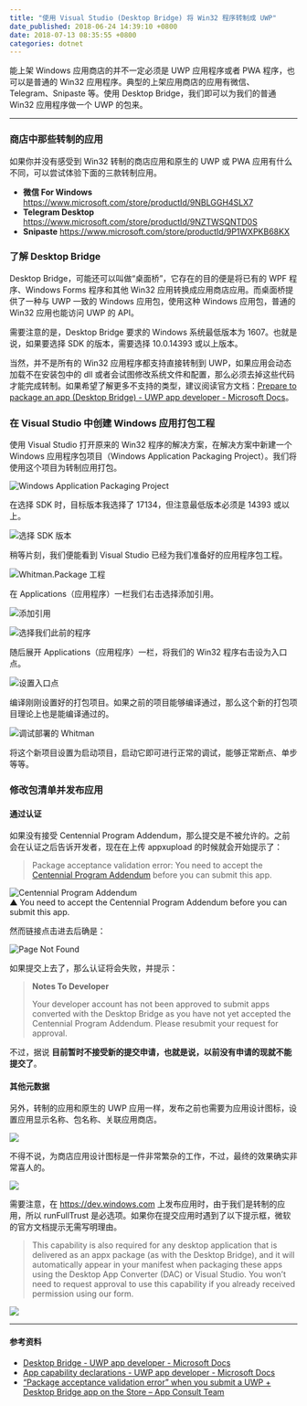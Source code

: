```yaml
---
title: "使用 Visual Studio (Desktop Bridge) 将 Win32 程序转制成 UWP"
date_published: 2018-06-24 14:39:10 +0800
date: 2018-07-13 08:35:55 +0800
categories: dotnet
---
```


能上架 Windows 应用商店的并不一定必须是 UWP 应用程序或者 PWA 程序，也可以是普通的 Win32 应用程序。典型的上架应用商店的应用有微信、Telegram、Snipaste 等。使用 Desktop Bridge，我们即可以为我们的普通 Win32 应用程序做一个 UWP 的包来。

---

<div id="toc"></div>

### 商店中那些转制的应用

如果你并没有感受到 Win32 转制的商店应用和原生的 UWP 或 PWA 应用有什么不同，可以尝试体验下面的三款转制应用。

- **微信 For Windows** <https://www.microsoft.com/store/productId/9NBLGGH4SLX7>
- **Telegram Desktop** <https://www.microsoft.com/store/productId/9NZTWSQNTD0S>
- **Snipaste** <https://www.microsoft.com/store/productId/9P1WXPKB68KX>

### 了解 Desktop Bridge

Desktop Bridge，可能还可以叫做“桌面桥”，它存在的目的便是将已有的 WPF 程序、Windows Forms 程序和其他 Win32 应用转换成应用商店应用。而桌面桥提供了一种与 UWP 一致的 Windows 应用包，使用这种 Windows 应用包，普通的 Win32 应用也能访问 UWP 的 API。

需要注意的是，Desktop Bridge 要求的 Windows 系统最低版本为 1607。也就是说，如果要选择 SDK 的版本，需要选择 10.0.14393 或以上版本。

当然，并不是所有的 Win32 应用程序都支持直接转制到 UWP，如果应用会动态加载不在安装包中的 dll 或者会试图修改系统文件和配置，那么必须去掉这些代码才能完成转制。如果希望了解更多不支持的类型，建议阅读官方文档：[Prepare to package an app (Desktop Bridge) - UWP app developer - Microsoft Docs](https://docs.microsoft.com/en-us/windows/uwp/porting/desktop-to-uwp-prepare)。

<!-- ### 转制前的准备

我们需要提前下载好转制工具和 SDK：

- [Desktop App Converter](https://aka.ms/converter)
- [Desktop App Converter 基础系统镜像](https://aka.ms/converterimages)

Desktop App Converter 会从应用商店安装，安装好后可以在开始菜单中找到。不用着急去运行它，因为我们稍后会通过 Powershell 并以管理员权限运行。

![](/static/posts/2018-06-23-19-43-16.png)

Desktop App Converter 基础系统镜像下载完后随便放到某个地方，稍后我们能够通过命令行找到即可。

待一切下载完毕，我们以管理员权限运行 PowerShell，然后开始运行命令：

```powershell
> Set-ExecutionPolicy bypass
```

如果中途提示脚本的安全性问题，选择 `[Y] Yes` 或 `[A] Yes to All` 都是可以的。

紧接着运行 DesktopAppConverter.exe 并将 `.\BaseImage-1XXXX.wim` 部分改成前面下载的基础系统镜像的路径。

```powershell
> DesktopAppConverter.exe -Setup -BaseImage .\BaseImage-1XXXX.wim -Verbose
```

如果提示需要重启计算机，那么重启即可。 -->

### 在 Visual Studio 中创建 Windows 应用打包工程

使用 Visual Studio 打开原来的 Win32 程序的解决方案，在解决方案中新建一个 Windows 应用程序包项目（Windows Application Packaging Project）。我们将使用这个项目为转制应用打包。

![Windows Application Packaging Project](/static/posts/2018-06-23-19-58-42.png)

在选择 SDK 时，目标版本我选择了 17134，但注意最低版本必须是 14393 或以上。

![选择 SDK 版本](/static/posts/2018-06-24-10-04-34.png)

稍等片刻，我们便能看到 Visual Studio 已经为我们准备好的应用程序包工程。

![Whitman.Package 工程](/static/posts/2018-06-24-10-07-51.png)

在 Applications（应用程序）一栏我们右击选择添加引用。

![添加引用](/static/posts/2018-06-23-20-43-51.png)

![选择我们此前的程序](/static/posts/2018-06-24-10-09-49.png)

随后展开 Applications（应用程序）一栏，将我们的 Win32 程序右击设为入口点。

![设置入口点](/static/posts/2018-06-24-10-10-40.png)

编译刚刚设置好的打包项目。如果之前的项目能够编译通过，那么这个新的打包项目理论上也是能编译通过的。

![调试部署的 Whitman](/static/posts/2018-06-24-10-37-43.png)

将这个新项目设置为启动项目，启动它即可进行正常的调试，能够正常断点、单步等等。

### 修改包清单并发布应用

#### 通过认证

如果没有接受 Centennial Program Addendum，那么提交是不被允许的。之前会在认证之后告诉开发者，现在在上传 appxupload 的时候就会开始提示了：

> Package acceptance validation error: You need to accept the [Centennial Program Addendum](https://go.microsoft.com/fwlink/?linkid=873135) before you can submit this app.

![Centennial Program Addendum](/static/posts/2018-07-12-16-26-57.png)  
▲ You need to accept the Centennial Program Addendum before you can submit this app.

然而链接点击进去后确是：

![Page Not Found](/static/posts/2018-07-13-08-32-31.png)

如果提交上去了，那么认证将会失败，并提示：

> **Notes To Developer**
> 
> Your developer account has not been approved to submit apps converted with the Desktop Bridge as you have not yet accepted the Centennial Program Addendum. Please resubmit your request for approval.

不过，据说 **目前暂时不接受新的提交申请，也就是说，以前没有申请的现就不能提交了**。

#### 其他元数据

另外，转制的应用和原生的 UWP 应用一样，发布之前也需要为应用设计图标，设置应用显示名称、包名称、关联应用商店。

![](/static/posts/2018-06-24-13-42-36.png)

不得不说，为商店应用设计图标是一件非常繁杂的工作，不过，最终的效果确实非常喜人的。

![](/static/posts/2018-06-24-13-41-05.png)

需要注意，在 <https://dev.windows.com> 上发布应用时，由于我们是转制的应用，所以 runFullTrust 是必选项。如果你在提交应用时遇到了以下提示框，微软的官方文档提示无需写明理由。

> This capability is also required for any desktop application that is delivered as an appx package (as with the Desktop Bridge), and it will automatically appear in your manifest when packaging these apps using the Desktop App Converter (DAC) or Visual Studio. You won’t need to request approval to use this capability if you already received permission using our form.

![](/static/posts/2018-06-24-14-36-50.png)

---

#### 参考资料

- [Desktop Bridge - UWP app developer - Microsoft Docs](https://docs.microsoft.com/en-us/windows/uwp/porting/desktop-to-uwp-root)
- [App capability declarations - UWP app developer - Microsoft Docs](https://docs.microsoft.com/en-us/windows/uwp/packaging/app-capability-declarations)
- [“Package acceptance validation error” when you submit a UWP + Desktop Bridge app on the Store – App Consult Team](https://blogs.msdn.microsoft.com/appconsult/2018/02/20/package-acceptance-validation-error-when-you-submit-a-uwp-desktop-bridge-app-on-the-store/)
